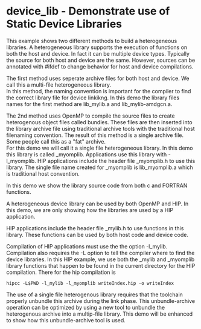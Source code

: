 device_lib - Demonstrate use of Static Device Libraries 
=======================================================

This example shows two different methods to build a heterogeneous libraries.
A heterogeneous library supports the execution of functions on both the host and device. 
In fact it can be multiple device types. Typically the source for both host and device are the same.
However, sources can be annotated with #ifdef to change behavior for host and device compilations. 

The first method uses seperate archive files for both host and device. 
We call this a multi-file heterogeneous library.  
In this method, the naming convention is important for the compiler to find the correct
library file for device linkikng.
In this demo the library files names for the first method are lib_mylib.a and lib_mylib-amdgcn.a. 

The 2nd method uses OpenMP to compile the source files to create heterogenous object files
called bundles. These files are then inserted into the library archive file  using traditional 
archive tools with the traditional host filenaming convention. The result of this method is a 
single archive file. Some people call this as a "fat" archive.  
For this demo we will call it a single file heterogeneous library. 
In this demo this library is called _myomplib. Applications use this library with -l_myomplib. 
HIP applications include the header file _myomplib.h to use this library. 
The single file name created for _myomplib is lib_myomplib.a which is traditional host convention.  

In this demo we show the library source code from both c and FORTRAN functions.

A heterogeneous device library can be used by both OpenMP and HIP. In this demo, we are only
showing how the libraries are used by a HIP application. 

HIP applications include the header file _mylib.h to use functions in this library. 
These functions can be used by both host code and device code. 

Compilation of HIP applications must use the the option -l_mylib. Compilation also requires
the -L option to tell the compiler where to find the device libraries. 
In this HIP example, we use both the _mylib and _myomplib library functions that happen to be found in the current directory for the HIP compilation.   There for the hip compilation is
```
hipcc -L$PWD -l_mylib -l_myomplib writeIndex.hip -o writeIndex
```
 
The use of a single file heterogenous library requires that the toolchain properly unbundle this archive 
during the link phase.
This unbundle-archive operation can be optimized by using a new tool to unbundle the heterogenous archive 
into a multip-file library. 
This demo will be enhanced to show how this unbundle-archive tool is used.
